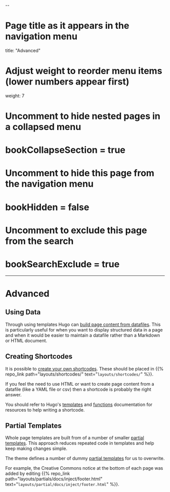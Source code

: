 --
# Page title as it appears in the navigation menu
title: "Advanced"
# Adjust weight to reorder menu items (lower numbers appear first)
weight: 7
# Uncomment to hide nested pages in a collapsed menu
# bookCollapseSection = true
# Uncomment to hide this page from the navigation menu
# bookHidden = false
# Uncomment to exclude this page from the search
# bookSearchExclude = true
---

# Advanced

## Using Data

Through using templates Hugo can [build page content from datafiles](https://gohugo.io/templates/data-templates/).
This is particularly useful for when you want to display structured data in a page and when it would be easier to maintain a datafile rather than a Markdown or HTML document.

## Creating Shortcodes

It is possible to [create your own shortcodes](https://gohugo.io/templates/shortcode-templates/).
These should be placed in {{% repo_link path="layouts/shortcodes/" text="`layouts/shortcodes/`" %}}.

If you feel the need to use HTML or want to create page content from a datafile (like a YAML file or csv) then a shortcode is probably the right answer.

You should refer to Hugo's [templates](https://gohugo.io/templates/) and [functions](https://gohugo.io/functions/) documentation for resources to help writing a shortcode.

## Partial Templates

Whole page templates are built from of a number of smaller [partial templates](https://gohugo.io/templates/partials/).
This approach reduces repeated code in templates and help keep making changes simple.

The theme defines a number of dummy [partial templates](https://gohugo.io/templates/types/#partial) for us to overwrite.

For example, the Creative Commons notice at the bottom of each page was added by editing {{% repo_link path="layouts/partials/docs/inject/footer.html" text="`layouts/partial/docs/inject/footer.html`" %}}.
